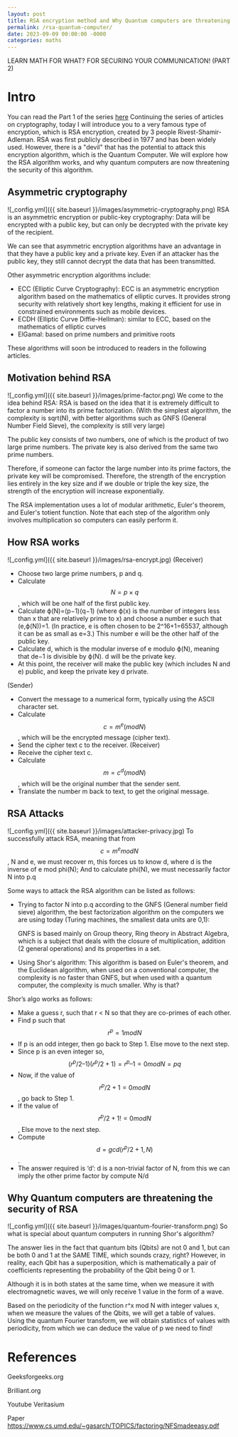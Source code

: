 ```yaml
---
layout: post
title: RSA encryption method and Why Quantum computers are threatening its security
permalink: /rsa-quantum-computer/
date: 2023-09-09 00:00:00 -0000
categories: maths
---
```

LEARN MATH FOR WHAT?
FOR SECURING YOUR COMMUNICATION! (PART 2)
# Intro
You can read the Part 1 of the series [here](https://bmathnguyen.github.io/intro-to-cryptography-1/)
Continuing the series of articles on cryptography, today I will introduce you to a very famous type of encryption, which is RSA encryption, created by 3 people Rivest-Shamir-Adleman. 
RSA was first publicly described in 1977 and has been widely used. However, there is a "devil" that has the potential to attack this encryption algorithm, which is the Quantum Computer. 
We will explore how the RSA algorithm works, and why quantum computers are now threatening the security of this algorithm.
## Asymmetric cryptography
![_config.yml]({{ site.baseurl }}/images/asymmetric-cryptography.png)
RSA is an asymmetric encryption or public-key cryptography: Data will be encrypted with a public key, but can only be decrypted with the private key of the recipient. 

We can see that asymmetric encryption algorithms have an advantage in that they have a public key and a private key. Even if an attacker has the public key, they still cannot decrypt the data that has been transmitted.

Other asymmetric encryption algorithms include:
- ECC (Elliptic Curve Cryptography): ECC is an asymmetric encryption algorithm based on the mathematics of elliptic curves. It provides strong security with relatively short key lengths, making it efficient for use in constrained environments such as mobile devices.
- ECDH (Elliptic Curve Diffie-Hellman): similar to ECC, based on the mathematics of elliptic curves
- ElGamal: based on prime numbers and primitive roots

These algorithms will soon be introduced to readers in the following articles.

## Motivation behind RSA
![_config.yml]({{ site.baseurl }}/images/prime-factor.png)
We come to the idea behind RSA: RSA is based on the idea that it is extremely difficult to factor a number into its prime factorization. (With the simplest algorithm, the complexity is sqrt(N), with better algorithms such as GNFS (General Number Field Sieve), the complexity is still very large)

The public key consists of two numbers, one of which is the product of two large prime numbers. The private key is also derived from the same two prime numbers. 

Therefore, if someone can factor the large number into its prime factors, the private key will be compromised. Therefore, the strength of the encryption lies entirely in the key size and if we double or triple the key size, the strength of the encryption will increase exponentially. 

The RSA implementation uses a lot of modular arithmetic, Euler's theorem, and Euler's totient function. Note that each step of the algorithm only involves multiplication so computers can easily perform it.

## How RSA works
![_config.yml]({{ site.baseurl }}/images/rsa-encrypt.jpg)
(Receiver)
- Choose two large prime numbers, p and q.
- Calculate $$N=p×q$$, which will be one half of the first public key. 
- Calculate ϕ(N)=(p−1)(q−1) (where ϕ(x) is the number of integers less than x that are relatively prime to x) and choose a number e such that (e,ϕ(N))=1. (In practice, e is often chosen to be 2^16+1=65537, although it can be as small as e=3.) 
    This number e will be the other half of the public key. 
- Calculate d, which is the modular inverse of e modulo ϕ(N), meaning that de−1 is divisible by ϕ(N). d will be the private key. 
- At this point, the receiver will make the public key (which includes N and e) public, and keep the private key d private. 

(Sender)
- Convert the message to a numerical form, typically using the ASCII character set. 
- Calculate $$c=m^e (modN)$$, which will be the encrypted message (cipher text). 
- Send the cipher text c to the receiver. 
(Receiver)
- Receive the cipher text c. 
- Calculate $$m=c^d (modN)$$, which will be the original number that the sender sent.
- Translate the number m back to text, to get the original message.

## RSA Attacks
![_config.yml]({{ site.baseurl }}/images/attacker-privacy.jpg)
To successfully attack RSA, meaning that from $$c=m^e mod N$$, N and e, we must recover m, this forces us to know d, where d is the inverse of e mod phi(N);
And to calculate phi(N), we must necessarily factor N into p.q

Some ways to attack the RSA algorithm can be listed as follows:

- Trying to factor N into p.q according to the GNFS (General number field sieve) algorithm, the best factorization algorithm on the computers we are using today (Turing machines, the smallest data units are 0,1):
    
    GNFS is based mainly on Group theory, Ring theory in Abstract Algebra, which is a subject that deals with the closure of multiplication, addition (2 general operations) and its properties in a set.

- Using Shor's algorithm: This algorithm is based on Euler's theorem, and the Euclidean algorithm, when used on a conventional computer, the complexity is no faster than GNFS, but when used with a quantum computer, the complexity is much smaller. Why is that?
    
Shor’s algo works as follows:
- Make a guess r, such that r < N so that they are co-primes of each other.
-    Find p such that $$r^p=1 mod N$$
-    If p is an odd integer, then go back to Step 1. Else move to the next step.
-    Since p is an even integer so, $$(r^p/2 – 1)(r^p/2 + 1) = r^p – 1 = 0 mod N=pq$$
-    Now, if the value of $$r^p/2 + 1 = 0 mod N$$, go back to Step 1.
-    If the value of $$r^p/2 + 1 != 0 mod N$$, Else move to the next step.
-    Compute $$d = gcd(r^p/2+1, N)$$.
-    The answer required is ‘d’: d is a non-trivial factor of N, from this we can imply the other prime factor by compute N/d

## Why Quantum computers are threatening the security of RSA

![_config.yml]({{ site.baseurl }}/images/quantum-fourier-transform.png)
So what is special about quantum computers in running Shor's algorithm? 

The answer lies in the fact that quantum bits (Qbits) are not 0 and 1, but can be both 0 and 1 at the SAME TIME, which sounds crazy, right? 
However, in reality, each Qbit has a superposition, which is mathematically a pair of coefficients representing the probability of the Qbit being 0 or 1. 

Although it is in both states at the same time, when we measure it with electromagnetic waves, we will only receive 1 value in the form of a wave. 

Based on the periodicity of the function r^x mod N with integer values x, when we measure the values of the Qbits, we will get a table of values. Using the quantum Fourier transform, we will obtain statistics of values with periodicity, from which we can deduce the value of p we need to find!

# References
Geeksforgeeks.org

Brilliant.org

Youtube Veritasium

Paper https://www.cs.umd.edu/~gasarch/TOPICS/factoring/NFSmadeeasy.pdf